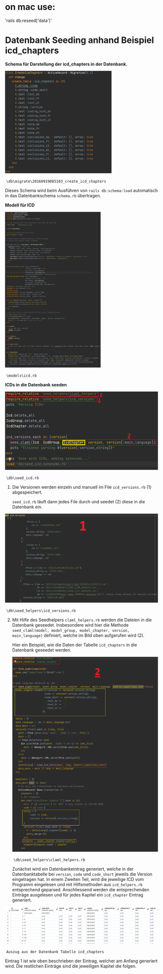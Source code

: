 # on mac use:
'rails db:reseed\['data']'

# **Datenbank Seeding anhand Beispiel icd_chapters**

**Schema für Darstellung der icd_chapters in der Datenbank.**

<img src="images\ICD.png" alt="ICD.png" style="zoom:67%;" />

​																		`\db\migrate\20160919085103_create_icd_chapters`

Dieses Schema wird beim Ausführen von `rails db:schema:load` automatisch in das Datenbankschema `schema.rb` übertragen.



**Modell für ICD**

<img src="images\ICD_Model.png" alt="ICD_Model.png" style="zoom:50%;" />

​																			`\models\icd.rb`

**ICDs in die Datenbank seeden**

<img src="images\seed_icd.png" alt="seed_icd.png" style="zoom:100%;" />

​																		`\db\seed_icd.rb`

1.  Die Versionen werden einzeln und manuell im File `icd_versions.rb`  (1) abgespeichert.

    `seed_icd.rb` läuft dann jedes File durch und seedet (2) diese in die Datenbank ein.

<img src="images\icd_versions.PNG" alt="icd_versions.png" style="zoom:75%;" />

​														`\db\seed_helpers\icd_versions.rb`

2. Mit Hilfe des Seedhelpers `claml_helpers.rb` werden die Dateien in die Datenbank geseedet. Insbesondere wird hier die Methode `seed_claml(model, model_group, model_chapter, version, main_language)` definiert, welche im Bild oben aufgerufen wird (2).

   Hier ein Beispiel, wie die Daten der Tabelle  `icd_chapters` in die Datenbank geseedet werden. 

   

   <img src="images\claml_helper.png" alt="claml_helper.png" style="zoom:75%;" />

   ​															`\db\seed_helpers\claml_helpers.rb`

   Zunächst wird ein Datenbankeintrag generiert, welche in der Datenbanktabelle bei `version`, `code` und `code_short` jeweils die Version eingetragen hat. 
   In einem Zweiten Teil, wird die jeweilige ICD vom Programm eingelesen und mit Hilfsmethoden aus `icd_helpers.rb` entsprechend geparsed. Anschliessend werden die entsprechenden Einträge ausgelesen und für jedes Kapitel ein `icd_chapter` Eintrag generiert. 



<img src="images\DB_Auszug.png" alt="DB_Auszug.png" style="zoom:100%;" />

​																		`Auszug aus der Datenbank Tabelle icd_chapters`

Eintrag 1 ist wie oben beschrieben der Eintrag, welcher am Anfang generiert wird. Die restlichen Einträge sind die jeweiligen Kapitel die folgen.
